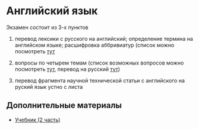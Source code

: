 # Английский язык

Экзамен состоит из 3-х пунктов

1) перевод лексики с русского на английский; определение термина на английском языке; расшифровка аббривиатур (список можно посмотреть [тут](https://github.com/Soup-o-Stat/MIREA-SEM-4-EXAM/blob/main/%D0%9C%D0%B0%D1%82%D0%B5%D1%80%D0%B8%D0%B0%D0%BB%D1%8B/%D0%90%D0%BD%D0%B3%D0%BB%D0%B8%D0%B9%D1%81%D0%BA%D0%B8%D0%B9%20%D1%8F%D0%B7%D1%8B%D0%BA/%D0%A2%D0%B5%D1%80%D0%BC%D0%B8%D0%BD%D1%8B.md)

2) вопросы по четырем темам (список возможных вопросов можно посмотреть [тут](https://github.com/Soup-o-Stat/MIREA-SEM-4-EXAM/blob/main/%D0%9C%D0%B0%D1%82%D0%B5%D1%80%D0%B8%D0%B0%D0%BB%D1%8B/%D0%90%D0%BD%D0%B3%D0%BB%D0%B8%D0%B9%D1%81%D0%BA%D0%B8%D0%B9%20%D1%8F%D0%B7%D1%8B%D0%BA/%D0%92%D0%BE%D0%BF%D1%80%D0%BE%D1%81%D1%8B.md), перевод на русский [тут](https://github.com/Soup-o-Stat/MIREA-SEM-4-EXAM/blob/main/%D0%9C%D0%B0%D1%82%D0%B5%D1%80%D0%B8%D0%B0%D0%BB%D1%8B/%D0%90%D0%BD%D0%B3%D0%BB%D0%B8%D0%B9%D1%81%D0%BA%D0%B8%D0%B9%20%D1%8F%D0%B7%D1%8B%D0%BA/%D0%92%D0%BE%D0%BF%D1%80%D0%BE%D1%81%D1%8B%D0%A0%D0%A3.md))

3) перевод фрагмента научной технической статьи с английского на руский язык устно с листа

## Дополнительные материалы

* [Учебник (2 часть)](https://github.com/Soup-o-Stat/MIREA-SEM-4-EXAM/blob/main/%D0%9C%D0%B0%D1%82%D0%B5%D1%80%D0%B8%D0%B0%D0%BB%D1%8B/%D0%90%D0%BD%D0%B3%D0%BB%D0%B8%D0%B9%D1%81%D0%BA%D0%B8%D0%B9%20%D1%8F%D0%B7%D1%8B%D0%BA/%D0%94%D0%BE%D0%BC%20%D0%BC%D0%B0%D1%82%D0%B5%D1%80%D0%B8%D0%B0%D0%BB%D1%8B/%D1%83%D1%87%D0%B5%D0%B1%D0%BD%D0%B8%D0%BA%202.pdf)
